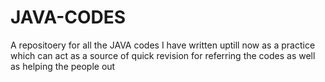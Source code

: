 # JAVA-CODES
<p> A repositoery for all the JAVA codes I have written uptill now as a practice which can act as a source of quick revision for referring the codes as well as helping the people out</p> 
